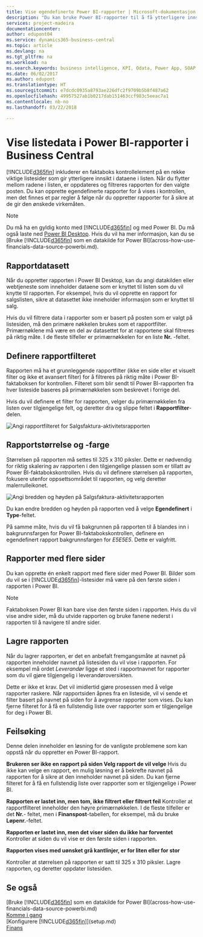 ```yaml
---
title: Vise egendefinerte Power BI-rapporter | Microsoft-dokumentasjon
description: "Du kan bruke Power BI-rapporter til å få ytterligere innsikt i data i lister i Financials."
services: project-madeira
documentationcenter: 
author: edupont04
ms.service: dynamics365-business-central
ms.topic: article
ms.devlang: na
ms.tgt_pltfrm: na
ms.workload: na
ms.search.keywords: business intelligence, KPI, Odata, Power App, SOAP, analysis
ms.date: 06/02/2017
ms.author: edupont
ms.translationtype: HT
ms.sourcegitcommit: e7dcdc0935a8793ae226dfc2f9709b5b8f487a62
ms.openlocfilehash: 49957527ab1b0217dab151463ccf983c5eeac7a1
ms.contentlocale: nb-no
ms.lasthandoff: 03/22/2018

---
```

# <a name="viewing-list-data-in-power-bi-reports-in-business-central"></a>Vise listedata i Power BI-rapporter i Business Central 
[!INCLUDE[d365fin](includes/d365fin_md.md)] inkluderer en faktaboks kontrollelement på en rekke viktige listesider som gir ytterligere innsikt i dataene i listen. Når du flytter mellom radene i listen, er oppdateres og filtreres rapporten for den valgte posten. Du kan opprette egendefinerte rapporter for å vises i kontrollen, men det finnes et par regler å følge når du oppretter rapporter for å sikre at de gir den ønskede virkemåten.  

> [!NOTE]  
>   Du må ha en gyldig konto med [!INCLUDE[d365fin](includes/d365fin_md.md)] og med Power BI. Du må også laste ned [Power BI Desktop](https://powerbi.microsoft.com/en-us/desktop/). Hvis du vil ha mer informasjon, kan du se [Bruke [!INCLUDE[d365fin](includes/d365fin_md.md)] som en datakilde for Power BI](across-how-use-financials-data-source-powerbi.md).  

## <a name="report-data-set"></a>Rapportdatasett
Når du oppretter rapporten i Power BI Desktop, kan du angi datakilden eller webtjeneste som inneholder dataene som er knyttet til listen som du vil knytte til rapporten. For eksempel, hvis du vil opprette en rapport for salgslisten, sikre at datasettet ikke inneholder informasjon som er knyttet til salg.  

Hvis du vil filtrere data i rapporter som er basert på posten som er valgt på listesiden, må den primære nøkkelen brukes som et rapportfilter. Primærnøklene må være en del av datasettet for at rapportene skal filtreres på riktig måte. I de fleste tilfeller er primærnøkkelen for en liste **Nr.** -feltet.  

## <a name="defining-the-report-filter"></a>Definere rapportfilteret
Rapporten må ha et grunnleggende rapportfilter (ikke en side eller et visuelt filter og ikke et avansert filter) for å filtreres på riktig måte i Power BI-faktaboksen for kontrollen. Filteret som blir sendt til Power BI-rapporten fra hver listeside baseres på primærnøkkelen som beskrevet i forrige del.  

Hvis du vil definere et filter for rapporten, velger du primærnøkkelen fra listen over tilgjengelige felt, og deretter dra og slippe feltet i **Rapportfilter**-delen.  

![Angi rapportfilteret for Salgsfaktura-aktivitetsrapporten](./media/across-how-use-powerbi-reports-factbox/financials-powerbi-report-filter.png)

## <a name="report-size-and-color"></a>Rapportstørrelse og -farge
Størrelsen på rapporten må settes til 325 x 310 piksler. Dette er nødvendig for riktig skalering av rapporten i den tilgjengelige plassen som er tillatt av Power BI-faktabokskontrollen. Hvis du vil definere størrelsen på rapporten, fokusere utenfor oppsettsområdet til rapporten, og velg deretter malerrulleikonet.

![Angi bredden og høyden på Salgsfaktura-aktivitetsrapporten](./media/across-how-use-powerbi-reports-factbox/financials-powerbi-report-sizing.png)

Du kan endre bredden og høyden på rapporten ved å velge **Egendefinert** i **Type**-feltet.

På samme måte, hvis du vil få bakgrunnen på rapporten til å blandes inn i bakgrunnsfargen for Power BI-faktabokskontrollen, definere en egendefinert rapport bakgrunnsfargen for *E5E5E5*. Dette er valgfritt.  

## <a name="reports-with-multiple-pages"></a>Rapporter med flere sider
Du kan opprette én enkelt rapport med flere sider med Power BI. Bilder som du vil se i [!INCLUDE[d365fin](includes/d365fin_md.md)]-listesider må være på den første siden i rapporten i Power BI.  

> [!NOTE]  
>  Faktaboksen Power BI kan bare vise den første siden i rapporten. Hvis du vil vise andre sider, må du utvide rapporten og bruke fanene nederst i rapporten til å navigere til andre sider.  

## <a name="saving-your-report"></a>Lagre rapporten

Når du lagrer rapporten, er det en anbefalt fremgangsmåte at navnet på rapporten inneholder navnet på listesiden du vil vise i rapporten. For eksempel må ordet *Leverandør* ligge et sted i rapportnavnet for rapporter som du vil gjøre tilgjengelig i leverandøroversikten.  

Dette er ikke et krav. Det vil imidlertid gjøre prosessen med å velge rapporter raskere. Når rapportsiden åpnes fra en listeside, vil vi sende et filter basert på navnet på siden for å avgrense rapporter som vises.  Du kan fjerne filteret for å få en fullstendig liste over rapporter som er tilgjengelige for deg i Power BI.  

## <a name="troubleshooting"></a>Feilsøking
Denne delen inneholder en løsning for de vanligste problemene som kan oppstå når du oppretter en Power BI-rapport.  

**Brukeren ser ikke en rapport på siden Velg rapport de vil velge** Hvis du ikke kan velge en rapport, en mulig løsning er å bekrefte navnet på rapporten for å sikre at den inneholder navnet på siden. Du kan fjerne filteret for å få en fullstendig liste over rapporter som er tilgjengelige i Power BI.  

**Rapporten er lastet inn, men tom, ikke filtrert eller filtrert feil** Kontroller at rapportfilteret inneholder den høyre primærnøkkelen. I de fleste tilfeller er det **Nr.**- feltet, men i **Finanspost**-tabellen, for eksempel, må du bruke **Løpenr.**-feltet.

**Rapporten er lastet inn, men det viser siden du ikke har forventet** Kontroller at siden du vil vise er den første siden i rapporten.  

**Rapporten vises med uønsket grå kantlinjer, er for liten eller for stor**

Kontroller at størrelsen på rapporten er satt til 325 x 310 piksler. Lagre rapporten, og deretter oppdater listesiden.  

## <a name="see-also"></a>Se også
[Bruke [!INCLUDE[d365fin](includes/d365fin_md.md)] som en datakilde for Power BI](across-how-use-financials-data-source-powerbi.md)  
[Komme i gang](product-get-started.md)    
[Konfigurere [!INCLUDE[d365fin](includes/d365fin_md.md)]](setup.md)    
[Finans](finance.md)  

